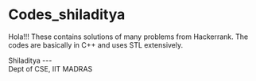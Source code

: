 # Codes_shiladitya

Hola!!!
These contains solutions of many problems from Hackerrank. The codes are basically in C++ and uses STL extensively.

Shiladitya ---  
Dept of CSE, IIT MADRAS

